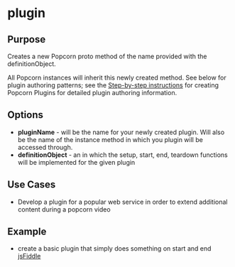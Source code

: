 # plugin #

## Purpose ##

Creates a new Popcorn proto method of the name provided with the definitionObject.

All Popcorn instances will inherit this newly created method. See below for plugin authoring patterns; see the [Step-by-step instructions](http://popcornjs.org/creating-plugins) for creating Popcorn Plugins for detailed plugin authoring information.

## Options ##

* **pluginName** - will be the name for your newly created plugin.  Will also be the name of the instance method in which you plugin will be accessed through.
* **definitionObject** - an in which the setup, start, end, teardown functions will be implemented for the given plugin

## Use Cases ##

* Develop a plugin for a popular web service in order to extend additional content during a popcorn video

## Example ##

* create a basic plugin that simply does something on start and end [jsFiddle](http://jsfiddle.net/popcornjs/bEzge/)
